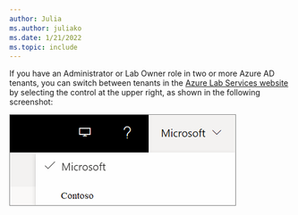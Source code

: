 ```yaml
---
author: Julia
ms.author: juliako
ms.date: 1/21/2022
ms.topic: include
---
```


If you have an Administrator or Lab Owner role in two or more Azure AD tenants, you can switch between tenants in the [Azure Lab Services website](https://labs.azure.com) by selecting the control at the upper right, as shown in the following screenshot: 

![Screenshot of the control for switching between tenants in the Azure Lab Services portal.](../media/multi-tenant-support/picker.png)

